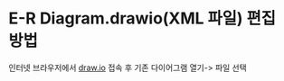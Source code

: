 # E-R Diagram.drawio(XML 파일) 편집 방법
인터넷 브라우저에서 [draw.io][link] 접속 후 기존 다이어그램 열기-> 파일 선택

[link]: https://draw.io/